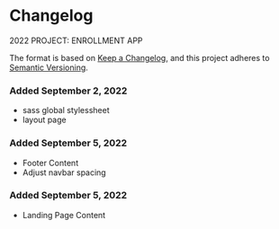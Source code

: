 # Changelog

2022 PROJECT: ENROLLMENT APP

The format is based on [Keep a Changelog](https://keepachangelog.com/en/1.0.0/),
and this project adheres to [Semantic Versioning](https://semver.org/spec/v2.0.0.html).


### Added September 2, 2022
- sass global stylessheet
- layout page

### Added September 5, 2022
- Footer Content
- Adjust navbar spacing

### Added September 5, 2022
- Landing Page Content